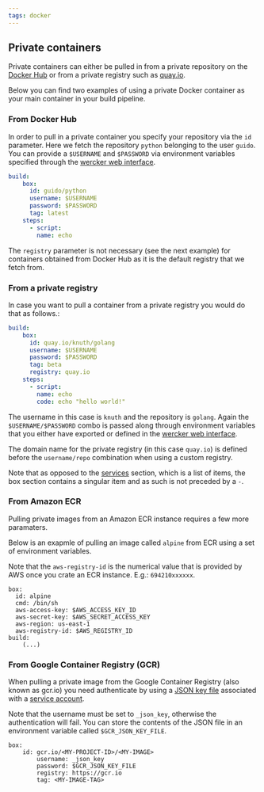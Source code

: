 ```yaml
---
tags: docker
---
```


## Private containers

Private containers can either be pulled in from a private repository
on the [Docker Hub](/docs/containers/index.html) or from a
private registry such as [quay.io](http://quay.io).

Below you can find two examples of using a private Docker container as your
main container in your build pipeline.

### From Docker Hub

In order to pull in a private container you specify your repository via
the `id` parameter. Here we fetch the repository `python` belonging to the user `guido`.
You can provide a `$USERNAME` and `$PASSWORD` via environment
variables specified through the [wercker web interface](/docs/environment-variables/index.html).

```yaml
build:
    box:
      id: guido/python
      username: $USERNAME
      password: $PASSWORD
      tag: latest
    steps:
      - script:
        name: echo
```

The `registry` parameter is not necessary (see the next example) for
containers obtained from Docker Hub as it is the default registry that
we fetch from.

### From a private registry

In case you want to pull a container from a private registry you would
do that as follows.:

```yaml
build:
    box:
      id: quay.io/knuth/golang
      username: $USERNAME
      password: $PASSWORD
      tag: beta
      registry: quay.io
    steps:
      - script:
        name: echo
        code: echo "hello world!"
```

The username in this case is `knuth` and the repository is `golang`.
Again the `$USERNAME/$PASSWORD` combo is passed along through environment variables
that you either have exported or defined in the
[wercker web interface](/docs/environment-variables/index.html).

The domain name for the private registry (in this case `quay.io`)
is defined before the `username/repo` combination when using a custom registry.

Note that as opposed to the [services](/docs/services/index.html) section, which is a list of items,
the box section contains a singular item and as such is not preceded by a `-`.

### From Amazon ECR

Pulling private images from an Amazon ECR instance
requires a few more paramaters.

Below is an exapmle of pulling an image called `alpine`
from ECR using a set of environment variables.

Note that the `aws-registry-id` is the numerical value
that is provided by AWS once you crate an ECR instance.
E.g.: `694210xxxxxx`. 

```
box:
  id: alpine
  cmd: /bin/sh
  aws-access-key: $AWS_ACCESS_KEY_ID
  aws-secret-key: $AWS_SECRET_ACCESS_KEY
  aws-region: us-east-1
  aws-registry-id: $AWS_REGISTRY_ID
build:
	(...)
```

### From Google Container Registry (GCR)

When pulling a private image from the Google Container Registry (also known as gcr.io) you need authenticate by using a [JSON key file](https://cloud.google.com/container-registry/docs/advanced-authentication#using_a_json_key_file) associated with a [service account](https://support.google.com/cloud/answer/6158849#serviceaccounts).

Note that the username must be set to `_json_key`, otherwise the authentication will fail. You can store the contents of the JSON file in an environment variable called `$GCR_JSON_KEY_FILE`.

```
box:
    id: gcr.io/<MY-PROJECT-ID>/<MY-IMAGE>
        username: _json_key
        password: $GCR_JSON_KEY_FILE
        registry: https://gcr.io
        tag: <MY-IMAGE-TAG>
```
